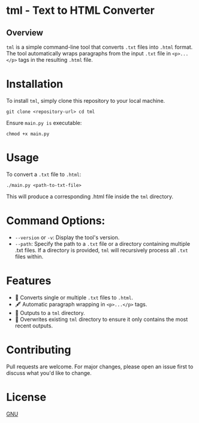 # tml - Text to HTML Converter

## Overview

`tml` is a simple command-line tool that converts `.txt` files into `.html` format. The tool automatically wraps paragraphs from the input `.txt` file in `<p>...</p>` tags in the resulting `.html` file.

# Installation

To install `tml`, simply clone this repository to your local machine.

``
git clone <repository-url>
cd tml
``

Ensure `main.py is` executable:

``
chmod +x main.py
``
# Usage

To convert a `.txt` file to `.html`:

``
./main.py <path-to-txt-file>
``

This will produce a corresponding .html file inside the `tml` directory.

# Command Options:

* `--version` or `-v`: Display the tool's version.
* `--path`: Specify the path to a `.txt` file or a directory containing multiple .txt files. If a directory is provided, `tml` will recursively process all `.txt` files within.

# Features

* 📄 Converts single or multiple `.txt` files to `.html`.
* 🖋 Automatic paragraph wrapping in `<p>...</p>` tags.
* 📁 Outputs to a `tml` directory.
* 🔄 Overwrites existing `tml` directory to ensure it only contains the most recent outputs.


# Contributing

Pull requests are welcome. For major changes, please open an issue first to discuss what you'd like to change.

# License

[GNU](https://github.com/mnajibi/tml/blob/main/LICENSE)
